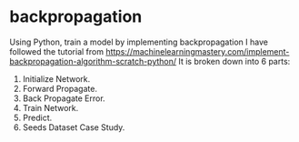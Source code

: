 # backpropagation
Using Python, train a model by implementing backpropagation
I have followed the tutorial from https://machinelearningmastery.com/implement-backpropagation-algorithm-scratch-python/
It is broken down into 6 parts:
1. Initialize Network.
2. Forward Propagate.
3. Back Propagate Error.
4. Train Network.
5. Predict.
6. Seeds Dataset Case Study.
